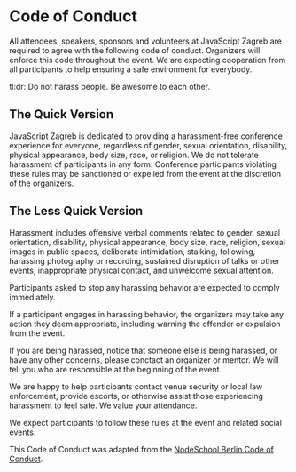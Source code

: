 # Code of Conduct
All attendees, speakers, sponsors and volunteers at JavaScript Zagreb are required to agree with the following code of conduct. Organizers will enforce this code throughout the event. We are expecting cooperation from all participants to help ensuring a safe environment for everybody.

tl:dr: Do not harass people. Be awesome to each other.

## The Quick Version

JavaScript Zagreb is dedicated to providing a harassment-free conference experience for everyone, regardless of gender, sexual orientation, disability, physical appearance, body size, race, or religion. We do not tolerate harassment of participants in any form. Conference participants violating these rules may be sanctioned or expelled from the event at the discretion of the organizers.

## The Less Quick Version

Harassment includes offensive verbal comments related to gender, sexual orientation, disability, physical appearance, body size, race, religion, sexual images in public spaces, deliberate intimidation, stalking, following, harassing photography or recording, sustained disruption of talks or other events, inappropriate physical contact, and unwelcome sexual attention.

Participants asked to stop any harassing behavior are expected to comply immediately.

If a participant engages in harassing behavior, the organizers may take any action they deem appropriate, including warning the offender or expulsion from the event.

If you are being harassed, notice that someone else is being harassed, or have any other concerns, please conctact an organizer or mentor. We will tell you who are responsible at the beginning of the event.

We are happy to help participants contact venue security or local law enforcement, provide escorts, or otherwise assist those experiencing harassment to feel safe. We value your attendance.

We expect participants to follow these rules at the event and related social events.

This Code of Conduct was adapted from the [NodeSchool Berlin Code of Conduct](https://github.com/nodeschool/berlin/blob/master/codeofconduct.md).

